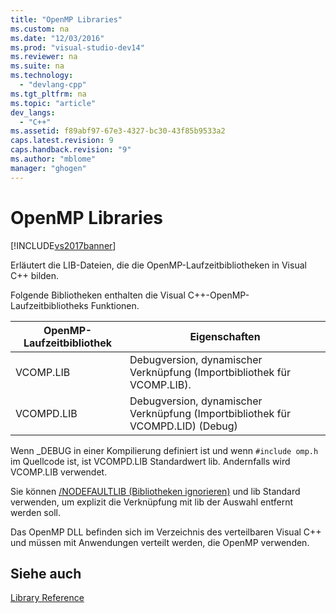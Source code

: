 ```yaml
---
title: "OpenMP Libraries"
ms.custom: na
ms.date: "12/03/2016"
ms.prod: "visual-studio-dev14"
ms.reviewer: na
ms.suite: na
ms.technology: 
  - "devlang-cpp"
ms.tgt_pltfrm: na
ms.topic: "article"
dev_langs: 
  - "C++"
ms.assetid: f89abf97-67e3-4327-bc30-43f85b9533a2
caps.latest.revision: 9
caps.handback.revision: "9"
ms.author: "mblome"
manager: "ghogen"
---
```

# OpenMP Libraries
[!INCLUDE[vs2017banner](../../../assembler/inline/includes/vs2017banner.md)]

Erläutert die LIB\-Dateien, die die OpenMP\-Laufzeitbibliotheken in Visual C\+\+ bilden.  
  
 Folgende Bibliotheken enthalten die Visual C\+\+\-OpenMP\-Laufzeitbibliotheks Funktionen.  
  
|OpenMP\-Laufzeitbibliothek|Eigenschaften|  
|--------------------------------|-------------------|  
|VCOMP.LIB|Debugversion, dynamischer Verknüpfung \(Importbibliothek für VCOMP.LIB\).|  
|VCOMPD.LIB|Debugversion, dynamischer Verknüpfung \(Importbibliothek für VCOMPD.LID\) \(Debug\)|  
  
 Wenn \_DEBUG in einer Kompilierung definiert ist und wenn `#include omp.h` im Quellcode ist, ist VCOMPD.LIB Standardwert lib.  Andernfalls wird VCOMP.LIB verwendet.  
  
 Sie können [\/NODEFAULTLIB \(Bibliotheken ignorieren\)](../../../build/reference/nodefaultlib-ignore-libraries.md) und lib Standard verwenden, um explizit die Verknüpfung mit lib der Auswahl entfernt werden soll.  
  
 Das OpenMP DLL befinden sich im Verzeichnis des verteilbaren Visual C\+\+ und müssen mit Anwendungen verteilt werden, die OpenMP verwenden.  
  
## Siehe auch  
 [Library Reference](../../../parallel/openmp/reference/openmp-library-reference.md)